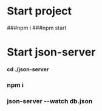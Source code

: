 # Start project
###npm i
###npm start

# Start json-server
#### cd ./json-server
### npm i
### json-server --watch db.json